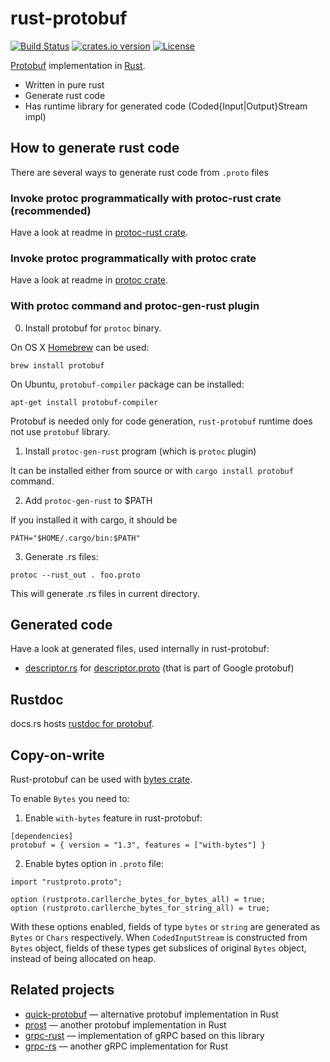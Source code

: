 rust-protobuf
=============

<!-- https://travis-ci.org/stepancheg/rust-protobuf.png -->
[![Build Status](https://img.shields.io/travis/stepancheg/rust-protobuf.svg)](https://travis-ci.org/stepancheg/rust-protobuf)
[![crates.io version](https://img.shields.io/crates/v/protobuf.svg)](https://crates.io/crates/protobuf)
[![License](https://img.shields.io/crates/l/protobuf.svg)](https://github.com/stepancheg/rust-protobuf/blob/master/LICENSE.txt)

[Protobuf](https://developers.google.com/protocol-buffers/docs/overview) implementation in [Rust](https://www.rust-lang.org/).

* Written in pure rust
* Generate rust code
* Has runtime library for generated code
  (Coded{Input|Output}Stream impl)

## How to generate rust code

There are several ways to generate rust code from `.proto` files

### Invoke protoc programmatically with protoc-rust crate (recommended)

Have a look at readme in [protoc-rust crate](https://github.com/stepancheg/rust-protobuf/tree/master/protoc-rust).

### Invoke protoc programmatically with protoc crate

Have a look at readme in [protoc crate](https://github.com/stepancheg/rust-protobuf/tree/master/protoc).

### With protoc command and protoc-gen-rust plugin

0) Install protobuf for `protoc` binary.

On OS X [Homebrew](https://github.com/Homebrew/brew) can be used:

```
brew install protobuf
```

On Ubuntu, `protobuf-compiler` package can be installed:

```
apt-get install protobuf-compiler
```

Protobuf is needed only for code generation, `rust-protobuf` runtime
does not use `protobuf` library.

1) Install `protoc-gen-rust` program (which is `protoc` plugin)

It can be installed either from source or with `cargo install protobuf` command.

2) Add `protoc-gen-rust` to $PATH

If you installed it with cargo, it should be

```
PATH="$HOME/.cargo/bin:$PATH"
```

3) Generate .rs files:

```
protoc --rust_out . foo.proto
```

This will generate .rs files in current directory.

## Generated code

Have a look at generated files, used internally in rust-protobuf:

* [descriptor.rs](https://github.com/stepancheg/rust-protobuf/blob/master/protobuf/src/descriptor.rs)
  for [descriptor.proto](https://github.com/stepancheg/rust-protobuf/blob/master/proto/google/protobuf/descriptor.proto)
  (that is part of Google protobuf)

## Rustdoc

docs.rs hosts [rustdoc for protobuf](https://docs.rs/protobuf/*/protobuf/).

## Copy-on-write

Rust-protobuf can be used with [bytes crate](https://github.com/carllerche/bytes).

To enable `Bytes` you need to:

1. Enable `with-bytes` feature in rust-protobuf:

```
[dependencies]
protobuf = { version = "1.3", features = ["with-bytes"] }
```

2. Enable bytes option in `.proto` file:

```
import "rustproto.proto";

option (rustproto.carllerche_bytes_for_bytes_all) = true;
option (rustproto.carllerche_bytes_for_string_all) = true;
```

With these options enabled, fields of type `bytes` or `string` are
generated as `Bytes` or `Chars` respectively. When `CodedInputStream` is constructed
from `Bytes` object, fields of these types get subslices of original `Bytes` object,
instead of being allocated on heap.

## Related projects

* [quick-protobuf](https://github.com/tafia/quick-protobuf) — alternative protobuf implementation in Rust
* [prost](https://github.com/danburkert/prost) — another protobuf implementation in Rust
* [grpc-rust](https://github.com/stepancheg/grpc-rust) — implementation of gRPC based on this library
* [grpc-rs](https://github.com/pingcap/grpc-rs/) — another gRPC implementation for Rust
